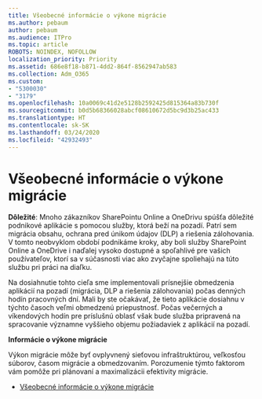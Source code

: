 ```yaml
---
title: Všeobecné informácie o výkone migrácie
ms.author: pebaum
author: pebaum
ms.audience: ITPro
ms.topic: article
ROBOTS: NOINDEX, NOFOLLOW
localization_priority: Priority
ms.assetid: 686e8f18-b871-4dd2-864f-8562947ab583
ms.collection: Adm_O365
ms.custom:
- "5300030"
- "3179"
ms.openlocfilehash: 10a0069c41d2e5128b2592425d815364a83b730f
ms.sourcegitcommit: b0d5b68366028abcf08610672d5bc9d3b25ac433
ms.translationtype: HT
ms.contentlocale: sk-SK
ms.lasthandoff: 03/24/2020
ms.locfileid: "42932493"
---
```

# <a name="general-migration-performance-guidance"></a>Všeobecné informácie o výkone migrácie

**Dôležité**: Mnoho zákazníkov SharePointu Online a OneDrivu spúšťa dôležité podnikové aplikácie s pomocou služby, ktorá beží na pozadí. Patrí sem migrácia obsahu, ochrana pred únikom údajov (DLP) a riešenia zálohovania. V tomto neobvyklom období podnikáme kroky, aby boli služby SharePoint Online a OneDrive i naďalej vysoko dostupné a spoľahlivé pre vašich používateľov, ktorí sa v súčasnosti viac ako zvyčajne spoliehajú na túto službu pri práci na diaľku.

Na dosiahnutie tohto cieľa sme implementovali prísnejšie obmedzenia aplikácií na pozadí (migrácia, DLP a riešenia zálohovania) počas denných hodín pracovných dní. Mali by ste očakávať, že tieto aplikácie dosiahnu v týchto časoch veľmi obmedzenú priepustnosť. Počas večerných a víkendových hodín pre príslušnú oblasť však bude služba pripravená na spracovanie významne vyššieho objemu požiadaviek z aplikácií na pozadí.

**Informácie o výkone migrácie**

Výkon migrácie môže byť ovplyvnený sieťovou infraštruktúrou, veľkosťou súborov, časom migrácie a obmedzovaním. Porozumenie týmto faktorom vám pomôže pri plánovaní a maximalizácii efektivity migrácie.

- [Všeobecné informácie o výkone migrácie](https://docs.microsoft.com/sharepointmigration/sharepoint-online-and-onedrive-migration-speed)
